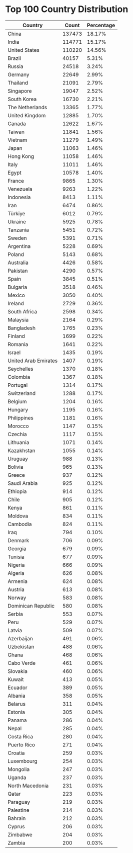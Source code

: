 # Top 100 Country Distribution
| Country | Count | Percentage |
|----|----|----|
| China | 137473 | 18.17% |
| India | 114771 | 15.17% |
| United States | 110220 | 14.56% |
| Brazil | 40157 | 5.31% |
| Russia | 24518 | 3.24% |
| Germany | 22649 | 2.99% |
| Thailand | 21091 | 2.79% |
| Singapore | 19047 | 2.52% |
| South Korea | 16730 | 2.21% |
| The Netherlands | 13365 | 1.77% |
| United Kingdom | 12885 | 1.70% |
| Canada | 12622 | 1.67% |
| Taiwan | 11841 | 1.56% |
| Vietnam | 11279 | 1.49% |
| Japan | 11063 | 1.46% |
| Hong Kong | 11058 | 1.46% |
| Italy | 11011 | 1.46% |
| Egypt | 10578 | 1.40% |
| France | 9865 | 1.30% |
| Venezuela | 9263 | 1.22% |
| Indonesia | 8413 | 1.11% |
| Iran | 6474 | 0.86% |
| Türkiye | 6012 | 0.79% |
| Ukraine | 5925 | 0.78% |
| Tanzania | 5451 | 0.72% |
| Sweden | 5391 | 0.71% |
| Argentina | 5228 | 0.69% |
| Poland | 5143 | 0.68% |
| Australia | 4426 | 0.58% |
| Pakistan | 4290 | 0.57% |
| Spain | 3845 | 0.51% |
| Bulgaria | 3518 | 0.46% |
| Mexico | 3050 | 0.40% |
| Ireland | 2729 | 0.36% |
| South Africa | 2598 | 0.34% |
| Malaysia | 2164 | 0.29% |
| Bangladesh | 1765 | 0.23% |
| Finland | 1699 | 0.22% |
| Romania | 1641 | 0.22% |
| Israel | 1435 | 0.19% |
| United Arab Emirates | 1407 | 0.19% |
| Seychelles | 1370 | 0.18% |
| Colombia | 1367 | 0.18% |
| Portugal | 1314 | 0.17% |
| Switzerland | 1288 | 0.17% |
| Belgium | 1204 | 0.16% |
| Hungary | 1195 | 0.16% |
| Philippines | 1181 | 0.16% |
| Morocco | 1147 | 0.15% |
| Czechia | 1117 | 0.15% |
| Lithuania | 1071 | 0.14% |
| Kazakhstan | 1055 | 0.14% |
| Uruguay | 988 | 0.13% |
| Bolivia | 965 | 0.13% |
| Greece | 937 | 0.12% |
| Saudi Arabia | 925 | 0.12% |
| Ethiopia | 914 | 0.12% |
| Chile | 905 | 0.12% |
| Kenya | 861 | 0.11% |
| Moldova | 834 | 0.11% |
| Cambodia | 824 | 0.11% |
| Iraq | 794 | 0.10% |
| Denmark | 706 | 0.09% |
| Georgia | 679 | 0.09% |
| Tunisia | 677 | 0.09% |
| Nigeria | 666 | 0.09% |
| Algeria | 626 | 0.08% |
| Armenia | 624 | 0.08% |
| Austria | 613 | 0.08% |
| Norway | 583 | 0.08% |
| Dominican Republic | 580 | 0.08% |
| Serbia | 553 | 0.07% |
| Peru | 529 | 0.07% |
| Latvia | 509 | 0.07% |
| Azerbaijan | 491 | 0.06% |
| Uzbekistan | 488 | 0.06% |
| Ghana | 468 | 0.06% |
| Cabo Verde | 461 | 0.06% |
| Slovakia | 460 | 0.06% |
| Kuwait | 413 | 0.05% |
| Ecuador | 389 | 0.05% |
| Albania | 358 | 0.05% |
| Belarus | 311 | 0.04% |
| Estonia | 305 | 0.04% |
| Panama | 286 | 0.04% |
| Nepal | 285 | 0.04% |
| Costa Rica | 280 | 0.04% |
| Puerto Rico | 271 | 0.04% |
| Croatia | 259 | 0.03% |
| Luxembourg | 254 | 0.03% |
| Mongolia | 247 | 0.03% |
| Uganda | 237 | 0.03% |
| North Macedonia | 231 | 0.03% |
| Qatar | 223 | 0.03% |
| Paraguay | 219 | 0.03% |
| Palestine | 214 | 0.03% |
| Bahrain | 212 | 0.03% |
| Cyprus | 206 | 0.03% |
| Zimbabwe | 204 | 0.03% |
| Zambia | 200 | 0.03% |
